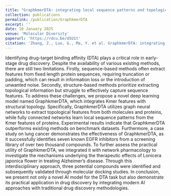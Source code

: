 ```yaml
---
title: "GraphkmerDTA: integrating local sequence patterns and topological information for drug-target binding affinity prediction and applications in multi-target anti-Alzheimer’s drug discovery"
collection: publications
permalink: /publication/GraphkmerDTA
excerpt: ''
date: 10 January 2025
venue: 'Molecular Diversity'
paperurl: 'https://rdcu.be/d5U1t'
citation: 'Zhang, Z., Luo, G., Ma, Y. et al. GraphkmerDTA: integrating local sequence patterns and topological information for drug-target binding affinity prediction and applications in multi-target anti-Alzheimer’s drug discovery. Mol Divers (2025). https://doi.org/10.1007/s11030-024-11065-7'
---
```


Identifying drug-target binding affinity (DTA) plays a critical role in early-stage drug discovery. Despite the availability of various existing methods, there are still two limitations. Firstly, sequence-based methods often extract features from fixed length protein sequences, requiring truncation or padding, which can result in information loss or the introduction of unwanted noise. Secondly, structure-based methods prioritize extracting topological information but struggle to effectively capture sequence features. To address these challenges, we propose a novel deep learning model named GraphkmerDTA, which integrates Kmer features with structural topology. Specifically, GraphkmerDTA utilizes graph neural networks to extract topological features from both molecules and proteins, while fully connected networks learn local sequence patterns from the Kmer features of proteins. Experimental results indicate that GraphkmerDTA outperforms existing methods on benchmark datasets. Furthermore, a case study on lung cancer demonstrates the effectiveness of GraphkmerDTA, as it successfully identifies seven known EGFR inhibitors from a screening library of over two thousand compounds. To further assess the practical utility of GraphkmerDTA, we integrated it with network pharmacology to investigate the mechanisms underlying the therapeutic effects of Lonicera japonica flower in treating Alzheimer’s disease. Through this interdisciplinary approach, three potential compounds were identified and subsequently validated through molecular docking studies. In conclusion, we present not only a novel AI model for the DTA task but also demonstrate its practical application in drug discovery by integrating modern AI approaches with traditional drug discovery methodologies.
